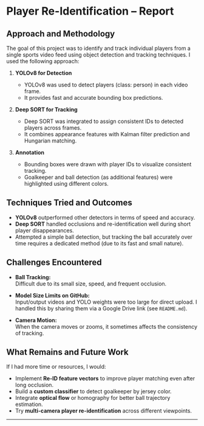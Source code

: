 # Player Re-Identification – Report

## Approach and Methodology

The goal of this project was to identify and track individual players from a single sports video feed using object detection and tracking techniques. I used the following approach:

1. **YOLOv8 for Detection**  
   - YOLOv8 was used to detect players (class: person) in each video frame.
   - It provides fast and accurate bounding box predictions.

2. **Deep SORT for Tracking**  
   - Deep SORT was integrated to assign consistent IDs to detected players across frames.
   - It combines appearance features with Kalman filter prediction and Hungarian matching.

3. **Annotation**  
   - Bounding boxes were drawn with player IDs to visualize consistent tracking.
   - Goalkeeper and ball detection (as additional features) were highlighted using different colors.

## Techniques Tried and Outcomes

- **YOLOv8** outperformed other detectors in terms of speed and accuracy.
- **Deep SORT** handled occlusions and re-identification well during short player disappearances.
- Attempted a simple ball detection, but tracking the ball accurately over time requires a dedicated method (due to its fast and small nature).

## Challenges Encountered

- **Ball Tracking:**  
  Difficult due to its small size, speed, and frequent occlusion.

- **Model Size Limits on GitHub:**  
  Input/output videos and YOLO weights were too large for direct upload. I handled this by sharing them via a Google Drive link (see `README.md`).

- **Camera Motion:**  
  When the camera moves or zooms, it sometimes affects the consistency of tracking.

## What Remains and Future Work

If I had more time or resources, I would:

- Implement **Re-ID feature vectors** to improve player matching even after long occlusion.
- Build a **custom classifier** to detect goalkeeper by jersey color.
- Integrate **optical flow** or homography for better ball trajectory estimation.
- Try **multi-camera player re-identification** across different viewpoints.

---
